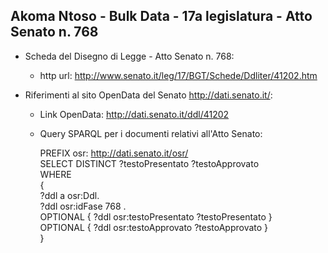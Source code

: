 ## Akoma Ntoso - Bulk Data - 17a legislatura - Atto Senato n. 768 ##

* Scheda del Disegno di Legge - Atto Senato n. 768:
	* http url: http://www.senato.it/leg/17/BGT/Schede/Ddliter/41202.htm

* Riferimenti al sito OpenData del Senato http://dati.senato.it/:
	* Link OpenData: http://dati.senato.it/ddl/41202
	* Query SPARQL per i documenti relativi all'Atto Senato:

        PREFIX osr: <http://dati.senato.it/osr/>  
		SELECT DISTINCT ?testoPresentato ?testoApprovato  
		WHERE  
		{  
		    ?ddl a osr:Ddl.  
		    ?ddl osr:idFase 768 .  
		    OPTIONAL { ?ddl osr:testoPresentato ?testoPresentato }  
		    OPTIONAL { ?ddl osr:testoApprovato ?testoApprovato }  
		}
		